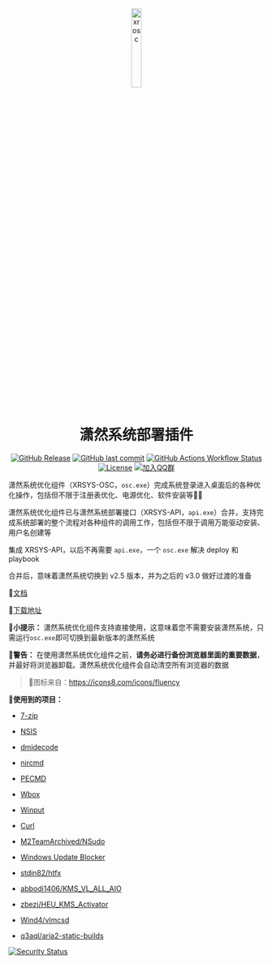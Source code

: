 <div align="center">

<img src="./osc.ico" alt="xrosc" width="20%" />

# 潇然系统部署插件

[![GitHub Release](https://img.shields.io/github/v/release/xrgzs/xrsys-osc?label=%E6%9C%80%E6%96%B0%E7%89%88%E6%9C%AC)](https://github.com/xrgzs/xrsys-osc/releases)
[![GitHub last commit](https://img.shields.io/github/last-commit/xrgzs/xrsys-osc?label=%E4%B8%8A%E6%AC%A1%E6%8F%90%E4%BA%A4)](https://github.com/xrgzs/xrsys-osc/commits)
[![GitHub Actions Workflow Status](https://img.shields.io/github/actions/workflow/status/xrgzs/xrsys-osc/build.yml?label=CI%E6%9E%84%E5%BB%BA)](https://github.com/xrgzs/xrsys-osc/actions)
[![License](https://img.shields.io/github/license/xrgzs/xrsys-osc?label=%E5%BC%80%E6%BA%90%E8%AE%B8%E5%8F%AF)](https://github.com/xrgzs/xrsys-hub/blob/main/LICENSE)
[![加入QQ群](https://img.shields.io/badge/QQ%E7%BE%A4-%E5%8A%A0%E5%85%A5-red?logo=tencentqq)](https://qm.qq.com/q/YaGNTJsd0W) 
</div>

潇然系统优化组件（XRSYS-OSC，`osc.exe`）完成系统登录进入桌面后的各种优化操作，包括但不限于注册表优化、电源优化、软件安装等🌟🚀

潇然系统优化组件已与潇然系统部署接口（XRSYS-API，`api.exe`）合并，支持完成系统部署的整个流程对各种组件的调用工作，包括但不限于调用万能驱动安装、用户名创建等

集成 XRSYS-API，以后不再需要 `api.exe`，一个 `osc.exe` 解决 deploy 和 playbook

合并后，意味着潇然系统切换到 v2.5 版本，并为之后的 v3.0 做好过渡的准备

📄[文档](https://sys.xrgzs.top/diy/osc/)

🔗[下载地址](https://url.xrgzs.top/osc)

📍**小提示：** 潇然系统优化组件支持直接使用，这意味着您不需要安装潇然系统，只需运行`osc.exe`即可切换到最新版本的潇然系统

**🚨警告：** 在使用潇然系统优化组件之前，**请务必进行备份浏览器里面的重要数据**，并最好将浏览器卸载。潇然系统优化组件会自动清空所有浏览器的数据

> 🌄图标来自：https://icons8.com/icons/fluency

**🫡使用到的项目：**

- [7-zip](https://7-zip.org/)

- [NSIS](https://nsis.sourceforge.io/)

- [dmidecode](http://savannah.nongnu.org/projects/dmidecode/)

- [nircmd](https://www.nirsoft.net/utils/nircmd.html)
- [PECMD](http://wuyou.net/forum.php?mod=viewthread&tid=205402)

- [Wbox](https://www.horstmuc.de/w32dial.htm)

- [Winput](https://www.horstmuc.de/w32dial.htm)

- [Curl](https://curl.se/)

- [M2TeamArchived/NSudo](https://github.com/M2TeamArchived/NSudo)

- [Windows Update Blocker](https://www.sordum.org/9470)

- [stdin82/htfx](https://github.com/stdin82/htfx)

- [abbodi1406/KMS_VL_ALL_AIO](https://github.com/abbodi1406/KMS_VL_ALL_AIO)
- [zbezj/HEU_KMS_Activator](https://github.com/zbezj/HEU_KMS_Activator)

- [Wind4/vlmcsd](https://github.com/Wind4/vlmcsd)

- [q3aql/aria2-static-builds](https://gitlab.com/q3aql/aria2-static-builds)

[![Security Status](https://www.murphysec.com/platform3/v31/badge/1777677050276757504.svg)](https://www.murphysec.com/console/report/1777677050234814464/1777677050276757504)
